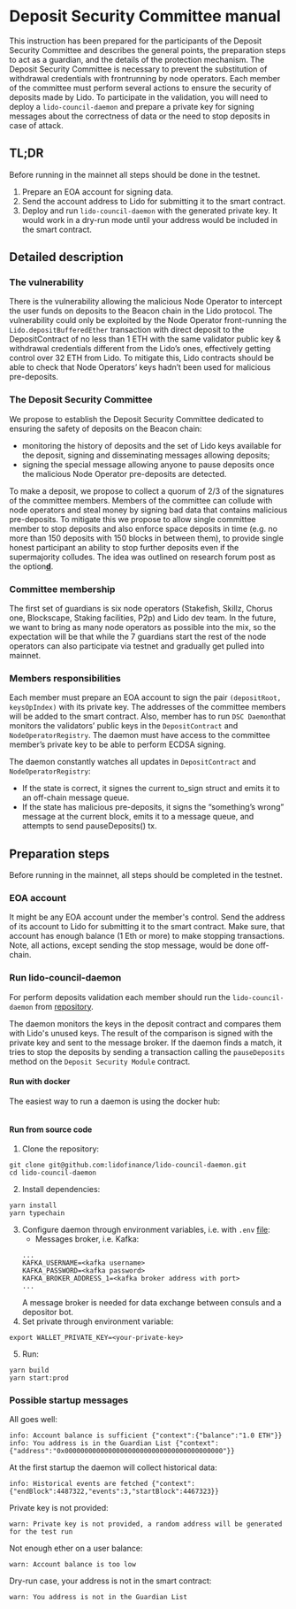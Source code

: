 # Deposit Security Committee manual

This instruction has been prepared for the participants of the Deposit Security Committee and describes the general points, the preparation steps to act as a guardian, and the details of the protection mechanism. The Deposit Security Committee is necessary to prevent the substitution of withdrawal credentials with frontrunning by node operators. Each member of the committee must perform several actions to ensure the security of deposits made by Lido. To participate in the validation, you will need to deploy a `lido-council-daemon` and prepare a private key for signing messages about the correctness of data or the need to stop deposits in case of attack.

## TL;DR

Before running in the mainnet all steps should be done in the testnet.

1. Prepare an EOA account for signing data. 
2. Send the account address to Lido for submitting it to the smart contract.
3. Deploy and run `lido-council-daemon` with the generated private key. It would work in a dry-run mode until your address would be included in the smart contract.  

## Detailed description

### The vulnerability

There is the vulnerability allowing the malicious Node Operator to intercept the user funds on deposits to the Beacon chain in the Lido protocol. The vulnerability could only be exploited by the Node Operator front-running the `Lido.depositBufferedEther` transaction with direct deposit to the DepositContract of no less than 1 ETH with the same validator public key & withdrawal credentials different from the Lido’s ones, effectively getting control over 32 ETH from Lido. To mitigate this, Lido contracts should be able to check that Node Operators’ keys hadn’t been used for malicious pre-deposits.

### The Deposit Security Committee

We propose to establish the Deposit Security Committee dedicated to ensuring the safety of deposits on the Beacon chain:

- monitoring the history of deposits and the set of Lido keys available for the deposit, signing and disseminating messages allowing deposits;
- signing the special message allowing anyone to pause deposits once the malicious Node Operator pre-deposits are detected.

To make a deposit, we propose to collect a quorum of 2/3 of the signatures of the committee members. Members of the committee can collude with node operators and steal money by signing bad data that contains malicious pre-deposits. To mitigate this we propose to allow single committee member to stop deposits and also enforce space deposits in time (e.g. no more than 150 deposits with 150 blocks in between them), to provide single honest participant an ability to stop further deposits even if the supermajority colludes. The idea was outlined on research forum post as the option[<b>d</b>](https://research.lido.fi/t/mitigations-for-deposit-front-running-vulnerability/1239#d-approving-deposit-contract-merkle-root-7).

### Committee membership

The first set of guardians is six node operators (Stakefish, Skillz, Chorus one, Blockscape, Staking facilities, P2p) and Lido dev team. In the future, we want to bring as many node operators as possible into the mix, so the expectation will be that while the 7 guardians start the rest of the node operators can also participate via testnet and gradually get pulled into mainnet. 

### Members responsibilities

Each member must prepare an EOA account to sign the pair `(depositRoot, keysOpIndex)` with its private key. The addresses of the committee members will be added to the smart contract. Also, member has to run `DSC Daemon`that monitors the validators’ public keys in the `DepositContract` and `NodeOperatorRegistry`. The daemon must have access to the committee member’s private key to be able to perform ECDSA signing.

The daemon constantly watches all updates in `DepositContract` and `NodeOperatorRegistry`:

- If the state is correct, it signes the current to_sign struct and emits it to an off-chain message queue.
- If the state has malicious pre-deposits, it signs the “something’s wrong” message at the current block, emits it to a message queue, and attempts to send pauseDeposits() tx.

## Preparation steps

Before running in the mainnet, all steps should be completed in the testnet.

### EOA account

It might be any EOA account under the member's control. Send the address of its account to Lido for submitting it to the smart contract. Make sure, that account has enough balance (1 Eth or more) to make stopping transactions. Note, all actions, except sending the stop message, would be done off-chain.

### Run lido-council-daemon

For perform deposits validation each member should run the `lido-council-daemon` from [repository](https://github.com/lidofinance/lido-council-daemon).

The daemon monitors the keys in the deposit contract and compares them with Lido's unused keys. The result of the comparison is signed with the private key and sent to the message broker. If the daemon finds a match, it tries to stop the deposits by sending a transaction calling the `pauseDeposits` method on the `Deposit Security Module` contract.

#### Run with docker

The easiest way to run a daemon is using the docker hub:

```shell

```

#### Run from source code

1. Clone the repository:

```shell
git clone git@github.com:lidofinance/lido-council-daemon.git
cd lido-council-daemon
```

2. Install dependencies:

```shell
yarn install
yarn typechain
```

3. Configure daemon through environment variables, i.e.
   with `.env` [file](https://github.com/lidofinance/lido-council-daemon/blob/main/sample.env):
    - Messages broker, i.e. Kafka:
    ```
    ...
    KAFKA_USERNAME=<kafka username>
    KAFKA_PASSWORD=<kafka password>
    KAFKA_BROKER_ADDRESS_1=<kafka broker address with port>
    ...
    ```
    A message broker is needed for data exchange between consuls and a depositor
    bot.
4. Set private through environment variable:
```
export WALLET_PRIVATE_KEY=<your-private-key>
```
5. Run:

```shell
yarn build
yarn start:prod
```

### Possible startup messages

All goes well:

```
info: Account balance is sufficient {"context":{"balance":"1.0 ETH"}}
info: You address is in the Guardian List {"context":{"address":"0x0000000000000000000000000000000000000000"}}
```

At the first startup the daemon will collect historical data:

```
info: Historical events are fetched {"context":{"endBlock":4487322,"events":3,"startBlock":4467323}}
```

Private key is not provided:

```
warn: Private key is not provided, a random address will be generated for the test run
```

Not enough ether on a user balance:

```
warn: Account balance is too low
```

Dry-run case, your address is not in the smart contract:

```
warn: You address is not in the Guardian List
```